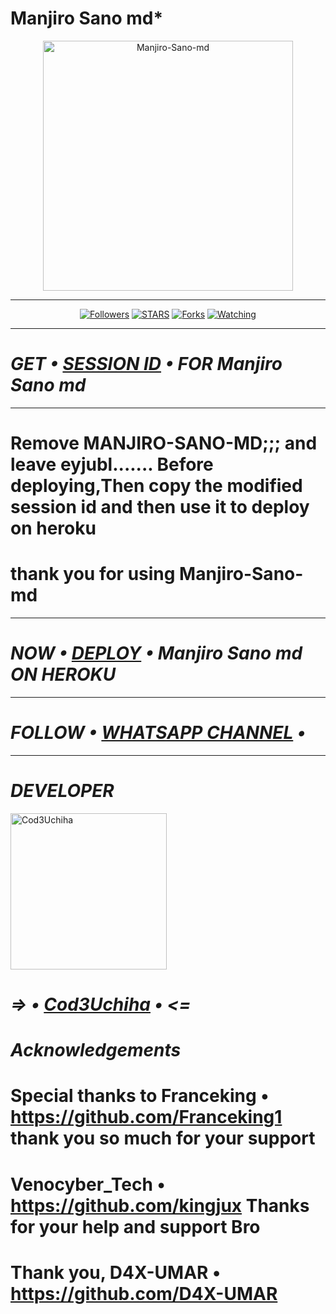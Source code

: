 # Manjiro Sano md*

<p align="center">
  <a href="https://github.com/Cod3Uchiha">
    <img alt="Manjiro-Sano-md" height="400" src="https://telegra.ph/file/2645fb9536dad7eda6aee.jpg">
  </a>
</p>

***
<p align="center">
<a href="https://github.com/Cod3Uchiha?tab=followers"><img title="Followers" src="https://img.shields.io/github/followers/Cod3Uchiha?label=Followers&style=social"></a>
<a href="https://github.com/Cod3Uchiha/Manjiro-Sano-md/stargazers/"><img title="STARS" src="https://img.shields.io/github/stars/Cod3Uchiha/Manjiro-Sano-md?&style=social"></a>
<a href="https://github.com/Cod3Uchiha/Manjiro-Sano-md/network/members"><img title="Forks" src="https://img.shields.io/github/forks/Cod3Uchiha/Manjiro-Sano-md?style=social"></a>
<a href="https://github.com/Cod3Uchiha/Manjiro-Sano-md/watchers"><img title="Watching" src="https://img.shields.io/github/watchers/Cod3Uchiha/Manjiro-Sano-md?label=Watching&style=social"></a>
  
***

# *_GET • [SESSION ID](https://manjiro-sano-app.onrender.com) • FOR Manjiro Sano md_*

***

# Remove MANJIRO-SANO-MD;;; and leave eyjubl....... Before deploying,Then copy the modified session id and then use it to deploy on heroku

# thank you for using Manjiro-Sano-md

***

# *_NOW • [DEPLOY](https://dashboard.heroku.com/new?button-url=https://github.com/Cod3Uchiha/Manjiro-Sano-md&template=https://github.com/Cod3Uchiha/Manjiro-Sano-md) • Manjiro Sano md ON HEROKU_*

***

# *_FOLLOW • [WHATSAPP CHANNEL](https://whatsapp.com/channel/0029VaKjSra9WtC0kuJqvl0g) •_*

***

# *_DEVELOPER_*
<a href="https://github.com/Cod3Uchiha"><img src="https://telegra.ph/file/7d1d362a15f946d427db1.jpg" width="250" height="250" alt="Cod3Uchiha"/></a>
# _=> • [Cod3Uchiha](https://github.com/Cod3Uchiha) • <=_

# *_Acknowledgements_*

# Special thanks to Franceking • https://github.com/Franceking1 thank you so much for your support

# Venocyber_Tech • https://github.com/kingjux Thanks for your help and support Bro

# Thank you, D4X-UMAR • https://github.com/D4X-UMAR
